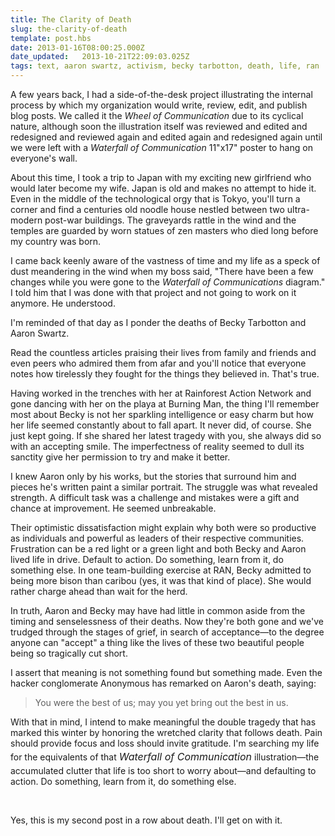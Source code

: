 ```yaml
---
title: The Clarity of Death
slug: the-clarity-of-death
template: post.hbs
date: 2013-01-16T08:00:25.000Z
date_updated:   2013-10-21T22:09:03.025Z
tags: text, aaron swartz, activism, becky tarbotton, death, life, ran
---
```


A few years back, I had a side-of-the-desk project illustrating the internal process by which my organization would write, review, edit, and publish blog posts. We called it the <em>Wheel of Communication</em> due to its cyclical nature, although soon the illustration itself was reviewed and edited and redesigned and reviewed again and edited again and redesigned again until we were left with a <em>Waterfall of Communication</em> 11"x17" poster to hang on everyone's wall.<!--more-->

About this time, I took a trip to Japan with my exciting new girlfriend who would later become my wife. Japan is old and makes no attempt to hide it. Even in the middle of the technological orgy that is Tokyo, you'll turn a corner and find a centuries old noodle house nestled between two ultra-modern post-war buildings. The graveyards rattle in the wind and the temples are guarded by worn statues of zen masters who died long before my country was born.

I came back keenly aware of the vastness of time and my life as a speck of dust meandering in the wind when my boss said, "There have been a few changes while you were gone to the <em>Waterfall of Communications</em> diagram." I told him that I was done with that project and not going to work on it anymore. He understood.

I'm reminded of that day as I ponder the deaths of Becky Tarbotton and Aaron Swartz.

Read the countless articles praising their lives from family and friends and even peers who admired them from afar and you'll notice that everyone notes how tirelessly they fought for the things they believed in. That's true.

Having worked in the trenches with her at Rainforest Action Network and gone dancing with her on the playa at Burning Man, the thing I'll remember most about Becky is not her sparkling intelligence or easy charm but how her life seemed constantly about to fall apart. It never did, of course. She just kept going. If she shared her latest tragedy with you, she always did so with an accepting smile. The imperfectness of reality seemed to dull its sanctity give her permission to try and make it better.

I knew Aaron only by his works, but the stories that surround him and pieces he's written paint a similar portrait. The struggle was what revealed strength. A difficult task was a challenge and mistakes were a gift and chance at improvement. He seemed unbreakable.

Their optimistic dissatisfaction might explain why both were so productive as individuals and powerful as leaders of their respective communities. Frustration can be a red light or a green light and both Becky and Aaron lived life in drive. Default to action. Do something, learn from it, do something else. In one team-building exercise at RAN, Becky admitted to being more bison than caribou (yes, it was that kind of place). She would rather charge ahead than wait for the herd.

In truth, Aaron and Becky may have had little in common aside from the timing and senselessness of their deaths. Now they're both gone and we've trudged through the stages of grief, in search of acceptance—to the degree anyone can "accept" a thing like the lives of these two beautiful people being so tragically cut short.

I assert that meaning is not something found but something made. Even the hacker conglomerate Anonymous has remarked on Aaron's death, saying:
<blockquote>You were the best of us; may you yet bring out the best in us.</blockquote>
With that in mind, I intend to make meaningful the double tragedy that has marked this winter by honoring the wretched clarity that follows death. Pain should provide focus and loss should invite gratitude. I'm searching my life for the equivalents of that <em style="line-height: 1.714285714; font-size: 1rem;">Waterfall of Communication</em> illustration—the accumulated clutter that life is too short to worry about—and defaulting to action. Do something, learn from it, do something else.

&nbsp;

Yes, this is my second post in a row about death. I'll get on with it.
